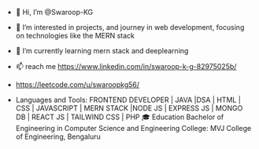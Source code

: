 - 👋 Hi, I’m @Swaroop-KG
- 👀 I’m interested in  projects, and journey in web development, focusing on technologies like the MERN stack
- 🌱 I’m currently learning  mern stack and deeplearning

- 📫 reach me https://www.linkedin.com/in/swaroop-k-g-82975025b/
-  https://leetcode.com/u/swaroopkg56/
-  Languages and Tools: FRONTEND DEVELOPER | JAVA |DSA | HTML | CSS | JAVASCRIPT | MERN STACK |NODE JS | EXPRESS JS | MONGO DB | REACT JS | TAILWIND CSS | PHP 
🎓 Education
Bachelor of Engineering in Computer Science and Engineering
College: MVJ College of Engineering, Bengaluru



<!---
Swaroop-KG/Swaroop-KG is a ✨ special ✨ repository because its `README.md` (this file) appears on your GitHub profile.
You can click the Preview link to take a look at your changes.
--->
